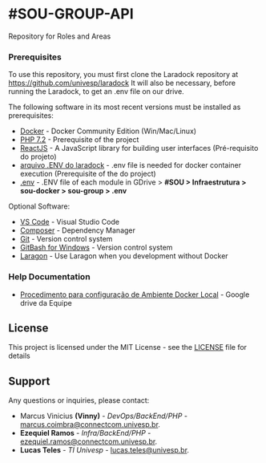 # #SOU-GROUP-API

Repository for Roles and Areas

### Prerequisites

To use this repository, you must first clone the Laradock repository at https://github.com/univesp/laradock
It will also be necessary, before running the Laradock, to get an .env file on our drive.

The following software in its most recent versions must be installed as prerequisites:

* [Docker](https://store.docker.com/search?offering=community&type=edition) - Docker Community Edition (Win/Mac/Linux)
* [PHP 7.2](http://www.php.net/) - Prerequisite of the project
* [ReactJS](https://reactjs.org/) - A JavaScript library for building user interfaces (Pré-requisito do projeto)
* [arquivo .ENV do laradock](https://drive.google.com/drive/u/2/folders/1YNSExN77uuqWFAZ_yl7qTUunWuRVLCMW) - .env file is needed for docker container execution (Prerequisite of the do project)
* [.env](https://drive.google.com/drive/u/2/folders/1YNSExN77uuqWFAZ_yl7qTUunWuRVLCMW) - .ENV file of each module in GDrive > **#SOU > Infraestrutura > sou-docker > sou-group > .env**

Optional Software: 

* [VS Code](https://code.visualstudio.com/) - Visual Studio Code
* [Composer](https://getcomposer.org/download/) - Dependency Manager
* [Git](https://git-scm.com/download/) - Version control system 
* [GitBash for Windows](https://gitforwindows.org/) - Version control system 
* [Laragon](https://laragon.org/download/) - Use Laragon when you development without Docker

### Help Documentation

* [Procedimento para configuração de Ambiente Docker Local](https://drive.google.com/drive/u/1/folders/107KiyKYECqG34F-O6UsVU1RDcGukkKmQ) - Google drive da Equipe 

## License

This project is licensed under the MIT License - see the [LICENSE](LICENSE) file for details

## Support

Any questions or inquiries, please contact:
* Marcus Vinicius **(Vinny)** - *DevOps/BackEnd/PHP* - [marcus.coimbra@connectcom.univesp.br](mailto:marcus.coimbra@connectcom.univesp.br).
* **Ezequiel Ramos** - *Infra/BackEnd/PHP* - [ezequiel.ramos@connectcom.univesp.br](mailto:ezequiel.ramos@connectcom.univesp.br).
* **Lucas Teles** - *TI Univesp* - [lucas.teles@univesp.br](mailto:lucas.teles@univesp.br).

